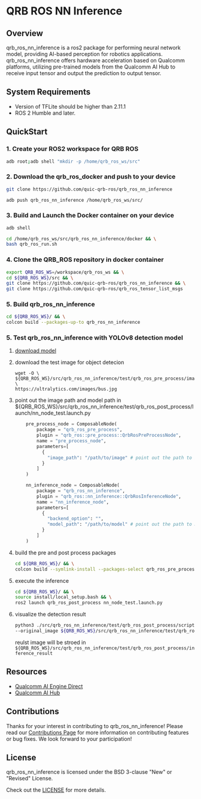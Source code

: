# QRB ROS NN Inference

## Overview

qrb_ros_nn_inference is a ros2 package for performing neural network model, providing AI-based perception for robotics applications. qrb_ros_nn_inference
offers hardware acceleration based on Qualcomm platforms, utilizing pre-trained models from the Qualcomm AI Hub to receive input tensor and output the prediction to output tensor.

## System Requirements

- Version of TFLite should be higher than 2.11.1
- ROS 2 Humble and later.

## QuickStart

### 1. Create your ROS2 workspace for QRB ROS

```bash
adb root;adb shell "mkdir -p /home/qrb_ros_ws/src"
```

### 2. Download the qrb_ros_docker and push to your device

```bash
git clone https://github.com/quic-qrb-ros/qrb_ros_nn_inference
```

```bash
adb push qrb_ros_nn_inference /home/qrb_ros_ws/src/
```

### 3. Build and Launch the Docker container on your device

```bash
adb shell
```

```bash
cd /home/qrb_ros_ws/src/qrb_ros_nn_inference/docker && \
bash qrb_ros_run.sh
```

### 4. Clone the QRB_ROS repository in docker container

```bash
export QRB_ROS_WS=/workspace/qrb_ros_ws && \
cd ${QRB_ROS_WS}/src && \
git clone https://github.com/quic-qrb-ros/qrb_ros_nn_inference && \
git clone https://github.com/quic-qrb-ros/qrb_ros_tensor_list_msgs
```

### 5. Build qrb_ros_nn_inference

```bash
cd ${QRB_ROS_WS}/ && \
colcon build --packages-up-to qrb_ros_nn_inference
```

### 5. Test qrb_ros_nn_inference with YOLOv8 detection model

1. [download model](https://aihub.qualcomm.com/iot/models/yolov8_det?domain=Computer+Vision&useCase=Object+Detection)

2. download the test image for object detecion

   ```
   wget -O \
   ${QRB_ROS_WS}/src/qrb_ros_nn_inference/test/qrb_ros_pre_process/image/image.jpg \
   https://ultralytics.com/images/bus.jpg
   ```

3. point out the image path and model path in ${QRB_ROS_WS}/src/qrb_ros_nn_inference/test/qrb_ros_post_process/launch/nn_node_test.launch.py

   ```python
       pre_process_node = ComposableNode(
           package = "qrb_ros_pre_process",
           plugin = "qrb_ros::pre_process::QrbRosPreProcessNode",
           name = "pre_process_node",
           parameters=[
             {
               "image_path": "/path/to/image" # point out the path to image
             }
           ]
       )

       nn_inference_node = ComposableNode(
           package = "qrb_ros_nn_inference",
           plugin = "qrb_ros::nn_inference::QrbRosInferenceNode",
           name = "nn_inference_node",
           parameters=[
             {
               "backend_option": "",
               "model_path": "/path/to/model" # point out the path to model
             }
           ]
       )
   ```

4. build the pre and post process packages

   ```bash
   cd ${QRB_ROS_WS}/ && \
   colcon build --symlink-install --packages-select qrb_ros_pre_process qrb_ros_post_process
   ```

5. execute the inference

   ```bash
   cd ${QRB_ROS_WS}/ && \
   source install/local_setup.bash && \
   ros2 launch qrb_ros_post_process nn_node_test.launch.py
   ```

6. visualize the detection result

   ```bash
   python3 ./src/qrb_ros_nn_inference/test/qrb_ros_post_process/scripts/qrb_ros_yolo_detection_visualizer.py \
   --original_image ${QRB_ROS_WS}/src/qrb_ros_nn_inference/test/qrb_ros_pre_process/image/image.jpg
   ```

   reulst image will be stroed in `${QRB_ROS_WS}/src/qrb_ros_nn_inference/test/qrb_ros_post_process/inference_result`

## Resources

- [Qualcomm AI Engine Direct](https://docs.qualcomm.com/bundle/publicresource/topics/80-63442-50/introduction.html)
- [Qualcomm AI Hub](https://aihub.qualcomm.com/)

## Contributions

Thanks for your interest in contributing to qrb_ros_nn_inference! Please read our [Contributions Page](CONTRIBUTING.md) for more information on contributing features or bug fixes. We look forward to your participation!

## License

qrb_ros_nn_inference is licensed under the BSD 3-clause "New" or "Revised" License.

Check out the [LICENSE](LICENSE) for more details.
